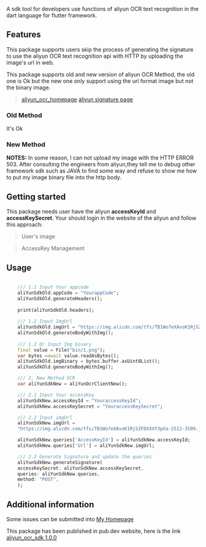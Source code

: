A sdk tool for developers use functions of aliyun OCR text recognition 
in the dart language for flutter framework.

## Features
This package supports users skip the process of generating the signature to use
the aliyun OCR text recognition api with HTTP by uploading the image's url in web.

This package supports old and new version of aliyun OCR Method, the old one is Ok
but the new one only support using the url format image but not the binary image.

> [aliyun_ocr_homepage](https://help.aliyun.com/product/252763.html)
> [aliyun signature page](https://help.aliyun.com/document_detail/294534.html)

### Old Method
It's Ok
### New Method
**NOTES:**  In some reason, I can not upload my image with the HTTP ERROR 503.
            After consulting the engineers from aliyun,they tell me to debug
            other framework sdk such as JAVA to find some way and refuse to
            show me how to put my image binary file into the http body.

## Getting started

This package needs user have the aliyun **accessKeyId** and **accessKeySecret**.
Your should login in the website of the aliyun and follow this approach:

> User's image 

> AccessKey Management 

## Usage

```dart

    /// 1.1 Input Your appcode
    aliYunSdkOld.appCode = "YourappCode";
    aliYunSdkOld.generateHeaders();
    
    print(aliYunSdkOld.headers);
    
    /// 1.2 Input ImgUrl
    aliYunSdkOld.imgUrl = "https://img.alicdn.com/tfs/TB1Wo7eXAvoK1RjSZFDXXXY3pXa-2512-3509.jpg";
    aliYunSdkOld.generateBodyWithImg();
    
    /// 1.2 Or Input Img binary
    final value = File("bin/1.png");
    var bytes =await value.readAsBytes();
    aliYunSdkOld.imgBinary = bytes.buffer.asUint8List();
    aliYunSdkOld.generateBodyWithImg();

    /// 2. New Method OCR
    var aliYunSdkNew = aliYunOcrClientNew();

    /// 2.1 Input Your accessKey
    aliYunSdkNew.accessKeyId = "YouraccessKeyId";
    aliYunSdkNew.accessKeySecret = "YouraccessKeySecret";

    /// 2.2 Input imgUrl
    aliYunSdkNew.imgUrl =
    "https://img.alicdn.com/tfs/TB1Wo7eXAvoK1RjSZFDXXXY3pXa-2512-3509.jpg";

    aliYunSdkNew.queries['AccessKeyId'] = aliYunSdkNew.accessKeyId;
    aliYunSdkNew.queries['Url'] = aliYunSdkNew.imgUrl;

    /// 2.3 Generate Signature and update the queries
    aliYunSdkNew.generateSignature(
    accessKeySecret: aliYunSdkNew.accessKeySecret,
    queries: aliYunSdkNew.queries,
    method: "POST",
    );
```

## Additional information

Some issues can be submitted into [My Homepage](https://github.com/legendsonldh/aliyun_ocr_sdk)

This package has been published in pub.dev website, here is the link [aliyun_ocr_sdk 1.0.0](https://pub.dev/packages/aliyun_ocr_sdk)